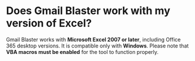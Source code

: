 # Does Gmail Blaster work with my version of Excel?

Gmail Blaster works with **Microsoft Excel 2007 or later**, including Office 365 desktop versions. It is compatible only with **Windows**. Please note that **VBA macros must be enabled** for the tool to function properly.
